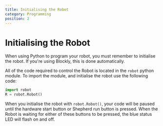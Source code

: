 ```yaml
---
title: Initialising the Robot
category: Programming
position: 2
---
```

# Initialising the Robot

When using Python to program your robot, you must remember to initialise the robot. If you're using Blockly, this is done automatically.

All of the code required to control the Robot is located in the `robot` python module.
To import the module, and initialise the robot use the following code:

```py
import robot
R = robot.Robot()
```

When you initialise the robot with `robot.Robot()`, your code will be paused until the hardware start button or Shepherd run button is pressed. When the Robot is waiting for either of these buttons to be pressed, the blue status LED will flash on and off.
